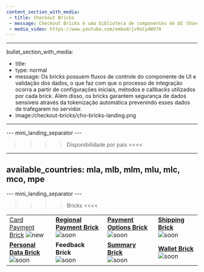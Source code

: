 ```yaml
---
content_section_with_media: 
 - title: Checkout Bricks
 - message: Checkout Bricks é uma biblioteca de componentes de UI (User interface) que tem como objetivo viabilizar uma integração client-side de forma modular por meio de estruturas configuráveis, seguras e com integração simplificada e unificada.
 - media_video: https://www.youtube.com/embed/jv9oCydWV78
---
```


---
bullet_section_with_media: 
 - title: 
 - type: normal
 - message: Os bricks possuem fluxos de controle do componente de UI e validação dos dados, o que faz com que o processo de integração ocorra a partir de configurações iniciais, métodos e callbacks utilizados por cada brick. Além disso, os bricks garantem segurança de dados sensíveis através da tokenização automática prevenindo esses dados de trafegarem no servidor.
 - image:/checkout-bricks/cho-bricks-landing.png
---

--- mini_landing_separator ---

>>>> Disponibilidade por país <<<<
---
available_countries: mla, mlb, mlm, mlu, mlc, mco, mpe
---

--- mini_landing_separator ---

>>>> Bricks <<<<

| | | | |
|---|---|---|---|
| [Card Payment Brick](developers/pt/docs/checkout-bricks/card-payment-brick) ![new](checkout-bricks/new-button__PT.png) | [**Regional Payment Brick**](/developers/pt/docs/checkout-bricks/regional-payment-brick) ![soon](checkout-bricks/soon-button__PT.png) | [**Payment Options Brick**](/developers/pt/docs/checkout-bricks/payment-options-brick) ![soon](checkout-bricks/soon-button__PT.png) | [**Shipping Brick**](/developers/pt/docs/checkout-bricks/shipping-brick) ![soon](checkout-bricks/soon-button__PT.png) |
| [**Personal Data Brick**](/developers/pt/docs/checkout-bricks/personal-data-brick) ![soon](checkout-bricks/soon-button__PT.png) | **Feedback Brick** <br> ![soon](checkout-bricks/soon-button__PT.png) | [**Summary Brick**](/developers/pt/docs/checkout-bricks/summary-brick) <br> ![soon](checkout-bricks/soon-button__PT.png) | [**Wallet Brick**](/developers/pt/docs/checkout-bricks/wallet-brick) ![soon](checkout-bricks/soon-button__PT.png) |

<br>